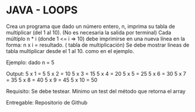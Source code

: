 # JAVA - LOOPS

Crea un programa que dado un número entero, n, imprima su tabla de multiplicar (del 1 al 10). (No es necesaria la salida por terminal)
Cada múltiplo n * i (donde 1 <= i => 10) debe imprimirse en una nueva línea en la forma: n x i = resultado. ( tabla de multiplicación)
Se debe mostrar lineas de tabla multiplicar desde el 1 al 10. como en el ejemplo.

Ejemplo: dado n = 5

Output:
5 x 1 = 5
5 x 2 = 10
5 x 3 = 15
5 x 4 = 20
5 x 5 = 25
5 x 6 = 30
5 x 7 = 35
5 x 8 = 40
5 x 9 = 45
5 x 10 = 50

Requisito:
Se debe testear. Mínimo un test del método que retorna el array

Entregable:
Repositorio de Github

